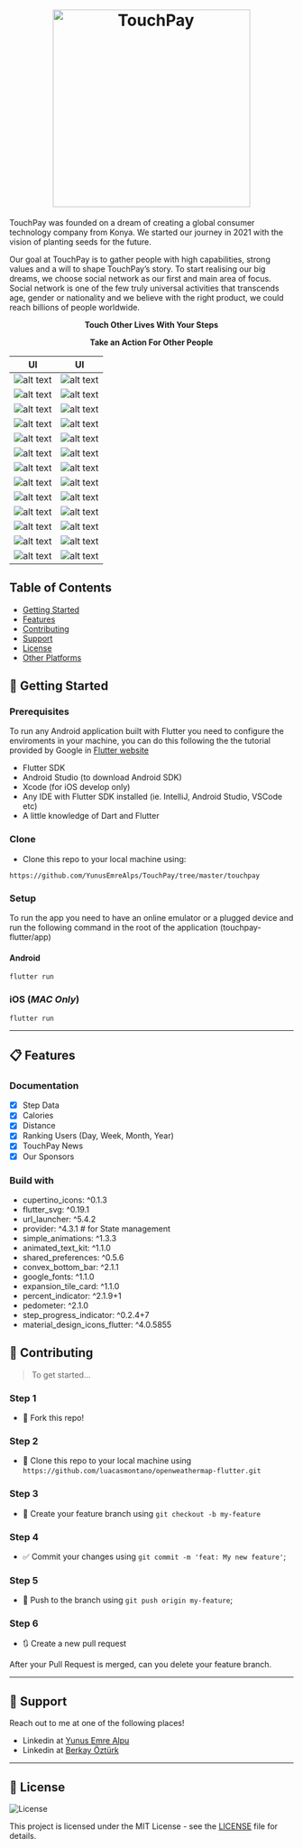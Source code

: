 <h1 align="center">
  <a href="https://github.com/YunusEmreAlps/TouchPay/tree/master/touchpay">
    <img alt="TouchPay" src="assets/images/touchpay1.png" width="350px" />
  </a>
</h1>

<p align="left">TouchPay was founded on a dream of creating a global consumer technology company from Konya. We started our journey in 2021 with the vision of planting seeds for the future.</p>

<p align="left">Our goal at TouchPay is to gather people with high capabilities, strong values and a will to shape TouchPay’s story. To start realising our big dreams, we choose social network as our first and main area of focus. Social network is one of the few truly universal activities that transcends age, gender or nationality and we believe with the right product, we could reach billions of people worldwide.</p>

<p align="center">
  <b>Touch Other Lives With Your Steps</b>
</p>

<p align="center">
  <b>Take an Action For Other People</b>
</p>

| UI  | UI |
| ------------- |:-------------:|
| ![alt text](https://github.com/YunusEmreAlps/TouchPay/blob/master/touchpay/ss/1.jpg) | ![alt text](https://github.com/YunusEmreAlps/TouchPay/blob/master/touchpay/ss/2.jpg) |
| ![alt text](https://github.com/YunusEmreAlps/TouchPay/blob/master/touchpay/ss/3.jpg) | ![alt text](https://github.com/YunusEmreAlps/TouchPay/blob/master/touchpay/ss/4.jpg) |
| ![alt text](https://github.com/YunusEmreAlps/TouchPay/blob/master/touchpay/ss/5.jpg) | ![alt text](https://github.com/YunusEmreAlps/TouchPay/blob/master/touchpay/ss/6.jpg) |
| ![alt text](https://github.com/YunusEmreAlps/TouchPay/blob/master/touchpay/ss/7.jpg) | ![alt text](https://github.com/YunusEmreAlps/TouchPay/blob/master/touchpay/ss/8.jpg) |
| ![alt text](https://github.com/YunusEmreAlps/TouchPay/blob/master/touchpay/ss/9.jpg) | ![alt text](https://github.com/YunusEmreAlps/TouchPay/blob/master/touchpay/ss/10.jpg) |
| ![alt text](https://github.com/YunusEmreAlps/TouchPay/blob/master/touchpay/ss/11.jpg) | ![alt text](https://github.com/YunusEmreAlps/TouchPay/blob/master/touchpay/ss/12.jpg) |
| ![alt text](https://github.com/YunusEmreAlps/TouchPay/blob/master/touchpay/ss/13.jpg) | ![alt text](https://github.com/YunusEmreAlps/TouchPay/blob/master/touchpay/ss/14.jpeg) |
| ![alt text](https://github.com/YunusEmreAlps/TouchPay/blob/master/touchpay/ss/15.jpeg) | ![alt text](https://github.com/YunusEmreAlps/TouchPay/blob/master/touchpay/ss/16.jpeg) |
| ![alt text](https://github.com/YunusEmreAlps/TouchPay/blob/master/touchpay/ss/17.jpeg) | ![alt text](https://github.com/YunusEmreAlps/TouchPay/blob/master/touchpay/ss/18.jpeg) |
| ![alt text](https://github.com/YunusEmreAlps/TouchPay/blob/master/touchpay/ss/19.jpeg) | ![alt text](https://github.com/YunusEmreAlps/TouchPay/blob/master/touchpay/ss/20.jpeg) |
| ![alt text](https://github.com/YunusEmreAlps/TouchPay/blob/master/touchpay/ss/21.jpeg) | ![alt text](https://github.com/YunusEmreAlps/TouchPay/blob/master/touchpay/ss/22.jpeg) |
| ![alt text](https://github.com/YunusEmreAlps/TouchPay/blob/master/touchpay/ss/23.jpg) | ![alt text](https://github.com/YunusEmreAlps/TouchPay/blob/master/touchpay/ss/24.jpeg) |
| ![alt text](https://github.com/YunusEmreAlps/TouchPay/blob/master/touchpay/ss/25.jpeg) | ![alt text](https://github.com/YunusEmreAlps/TouchPay/blob/master/touchpay/ss/26.jpeg) |

## Table of Contents
<ul>
  <li><a href="#-getting-started">Getting Started</a></li>
  <li><a href="#-features">Features</a></li>
  <li><a href="#-contributing">Contributing</a></li>
  <li><a href="#-support">Support</a></li>
  <li><a href="#-license">License</a></li>
  <li><a href="#-other-platforms">Other Platforms</a></li>
</ul>

## 🚀 Getting Started

### Prerequisites

To run any Android application built with Flutter you need to configure the enviroments in your machine, you can do this following the the tutorial provided by Google in [Flutter website](https://flutter.dev/docs/get-started/install)

- Flutter SDK
- Android Studio (to download Android SDK)
- Xcode (for iOS develop only)
- Any IDE with Flutter SDK installed (ie. IntelliJ, Android Studio, VSCode etc)
- A little knowledge of Dart and Flutter

### Clone

- Clone this repo to your local machine using:

```
https://github.com/YunusEmreAlps/TouchPay/tree/master/touchpay
```

### Setup

To run the app you need to have an online emulator or a plugged device and run the following command in the root of the application (touchpay-flutter/app)

#### Android
```
flutter run
``` 
### iOS (_MAC Only_)

```
flutter run
``` 

---

## 📋 Features

### Documentation

- [x] Step Data
- [x] Calories
- [x] Distance
- [x] Ranking Users (Day, Week, Month, Year)
- [x] TouchPay News
- [x] Our Sponsors

### Build with
  - cupertino_icons: ^0.1.3
  - flutter_svg: ^0.19.1
  - url_launcher: ^5.4.2
  - provider: ^4.3.1 # for State management
  - simple_animations: ^1.3.3
  - animated_text_kit: ^1.1.0
  - shared_preferences: ^0.5.6
  - convex_bottom_bar: ^2.1.1
  - google_fonts: ^1.1.0
  - expansion_tile_card: ^1.1.0
  - percent_indicator: ^2.1.9+1
  - pedometer: ^2.1.0
  - step_progress_indicator: ^0.2.4+7
  - material_design_icons_flutter: ^4.0.5855

## 🤔 Contributing

> To get started...

### Step 1

- 🍴 Fork this repo!

### Step 2

- 👯 Clone this repo to your local machine using `https://github.com/luacasmontano/openweathermap-flutter.git`

### Step 3

- 🎋 Create your feature branch using `git checkout -b my-feature`

### Step 4

- ✅ Commit your changes using `git commit -m 'feat: My new feature'`;

### Step 5

- 📌 Push to the branch using `git push origin my-feature`;

### Step 6

- 🔃 Create a new pull request

After your Pull Request is merged, can you delete your feature branch.

---

## 📌 Support

Reach out to me at one of the following places!

- Linkedin at [Yunus Emre Alpu](https://www.linkedin.com/in/yunus-emre-alpu-5b1496151/)
- Linkedin at [Berkay Öztürk](https://www.linkedin.com/in/berkay-öztürk-0694a4208/)

---

## 📝 License

<img alt="License" src="https://img.shields.io/badge/license-MIT-%2304D361">

This project is licensed under the MIT License - see the [LICENSE](LICENSE) file for details.




